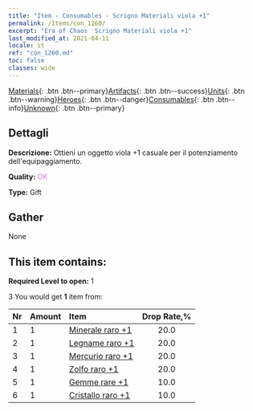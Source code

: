```yaml
---
title: "Item - Consumables - Scrigno Materiali viola +1"
permalink: /Items/con_1260/
excerpt: "Era of Chaos  Scrigno Materiali viola +1"
last_modified_at: 2021-04-11
locale: it
ref: "con_1260.md"
toc: false
classes: wide
---
```

 [Materials](/it/Items/){: .btn .btn--primary}[Artifacts](/it/Items/Artifacts/){: .btn .btn--success}[Units](/it/Items/Units/){: .btn .btn--warning}[Heroes](/it/Items/Heroes/){: .btn .btn--danger}[Consumables](/it/Items/Consumables/){: .btn .btn--info}[Unknown](/it/Items/Unknown/){: .btn .btn--primary}

## Dettagli
 **Descrizione:** Ottieni un oggetto viola +1 casuale per il potenziamento dell'equipaggiamento.

 **Quality:** <span style="color: #DA70D6">OK</span>

 **Type:** Gift

## Gather

  None

## This item contains:

 **Required Level to open:** 1

 3 You would get **1** item  from:

  | Nr | Amount |     Item    | Drop Rate,% |
  |:---|:-------|:------------|:---------:|
  | 1 | 1 | [Minerale raro +1](/it/Items/mat_40/) | 20.0 | 
  | 2 | 1 | [Legname raro +1](/it/Items/mat_41/) | 20.0 | 
  | 3 | 1 | [Mercurio raro +1](/it/Items/mat_42/) | 20.0 | 
  | 4 | 1 | [Zolfo raro +1](/it/Items/mat_43/) | 20.0 | 
  | 5 | 1 | [Gemme rare +1](/it/Items/mat_44/) | 10.0 | 
  | 6 | 1 | [Cristallo raro +1](/it/Items/mat_45/) | 10.0 | 
